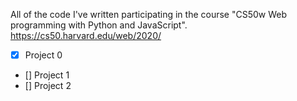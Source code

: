 All of the code I've written participating in the course "CS50w Web programming with Python and JavaScript".
<br>https://cs50.harvard.edu/web/2020/
<br>
- [x] Project 0
- [] Project 1
- [] Project 2
